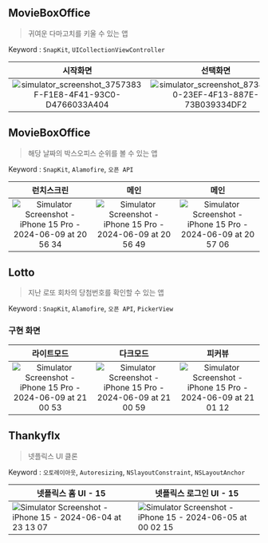 ## MovieBoxOffice
> 귀여운 다마고치를 키울 수 있는 앱

Keyword : `SnapKit`, `UICollectionViewController`

시작화면|선택화면|메인화면|설정화면
|:--:|:--:|:--:|:--:|
![simulator_screenshot_3757383F-F1E8-4F41-93C0-D4766033A404](https://github.com/Hminchae/UIKitAndCodebase/assets/103357078/a943b781-b367-4748-b088-0bb01e5bff6f) | ![simulator_screenshot_8738D7B0-23EF-4F13-887E-73B039334DF2](https://github.com/Hminchae/UIKitAndCodebase/assets/103357078/bfc9db17-8571-4619-a0a2-c3b21f4707b1) | ![simulator_screenshot_FBF792DE-5E45-4327-855A-F22E1EF5CE90](https://github.com/Hminchae/UIKitAndCodebase/assets/103357078/1a08509c-bfe0-463b-8965-7df7e2ab6ff1) | ![simulator_screenshot_D25F8DA4-C6F1-4CC9-92E0-2AD1C5C5E579](https://github.com/Hminchae/UIKitAndCodebase/assets/103357078/f116302b-7804-445d-a1e5-8ca8ebda0ec3)

## MovieBoxOffice
> 해당 날짜의 박스오피스 순위를 볼 수 있는 앱

Keyword : `SnapKit`, `Alamofire`, `오픈 API`

런치스크린 | 메인 | 메인
|:--:|:--:|:--:|
![Simulator Screenshot - iPhone 15 Pro - 2024-06-09 at 20 56 34](https://github.com/Hminchae/UIKitAndCodebase/assets/103357078/b0a48296-0753-409e-b62b-a9d4de7f6964) | ![Simulator Screenshot - iPhone 15 Pro - 2024-06-09 at 20 56 49](https://github.com/Hminchae/UIKitAndCodebase/assets/103357078/22d34e17-d5e3-4d89-83ce-4f92470e4bb2) | ![Simulator Screenshot - iPhone 15 Pro - 2024-06-09 at 20 57 06](https://github.com/Hminchae/UIKitAndCodebase/assets/103357078/f08fe8ae-4005-4c83-b76b-d78861eab53e)

## Lotto
> 지난 로또 회차의 당첨번호를 확인할 수 있는 앱

Keyword : `SnapKit`, `Alamofire`, `오픈 API`, `PickerView`

### 구현 화면
라이트모드|다크모드|피커뷰
|:--:|:--:|:--:|
![Simulator Screenshot - iPhone 15 Pro - 2024-06-09 at 21 00 53](https://github.com/Hminchae/UIKitAndCodebase/assets/103357078/efb48293-c070-46a8-8c86-b6e695608c18) | ![Simulator Screenshot - iPhone 15 Pro - 2024-06-09 at 21 00 59](https://github.com/Hminchae/UIKitAndCodebase/assets/103357078/9f462f14-3a8f-4a4e-aa4c-1c9c8be4b0c1) | ![Simulator Screenshot - iPhone 15 Pro - 2024-06-09 at 21 01 12](https://github.com/Hminchae/UIKitAndCodebase/assets/103357078/f3fa21c3-5298-4e16-9a78-9e57824c011a)
 
## Thankyflx
> 넷플릭스 UI 클론

Keyword : `오토레이아웃`, `Autoresizing`, `NSlayoutConstraint`, `NSLayoutAnchor`

|넷플릭스 홈 UI - 15|넷플릭스 로그인 UI - 15|
|--|--|
![Simulator Screenshot - iPhone 15 - 2024-06-04 at 23 13 07](https://github.com/Hminchae/UIKitAndCodebase/assets/103357078/4f5ac1d9-aa2c-4dd8-a278-3b203d5872d8) | ![Simulator Screenshot - iPhone 15 - 2024-06-05 at 00 02 15](https://github.com/Hminchae/UIKitAndCodebase/assets/103357078/5c4080f8-b17f-4041-b971-e1befabddfa9)

